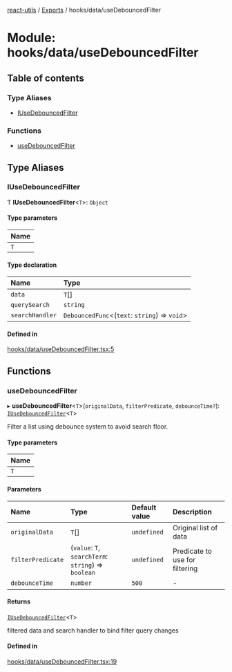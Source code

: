 [react-utils](../README.md) / [Exports](../modules.md) / hooks/data/useDebouncedFilter

# Module: hooks/data/useDebouncedFilter

## Table of contents

### Type Aliases

- [IUseDebouncedFilter](hooks_data_useDebouncedFilter.md#iusedebouncedfilter)

### Functions

- [useDebouncedFilter](hooks_data_useDebouncedFilter.md#usedebouncedfilter)

## Type Aliases

### IUseDebouncedFilter

Ƭ **IUseDebouncedFilter**<`T`\>: `Object`

#### Type parameters

| Name |
| :------ |
| `T` |

#### Type declaration

| Name | Type |
| :------ | :------ |
| `data` | `T`[] |
| `querySearch` | `string` |
| `searchHandler` | `DebouncedFunc`<(`text`: `string`) => `void`\> |

#### Defined in

[hooks/data/useDebouncedFilter.tsx:5](https://github.com/mts88/react-utils/blob/eee399d/lib/hooks/data/useDebouncedFilter.tsx#L5)

## Functions

### useDebouncedFilter

▸ **useDebouncedFilter**<`T`\>(`originalData`, `filterPredicate`, `debounceTime?`): [`IUseDebouncedFilter`](hooks_data_useDebouncedFilter.md#iusedebouncedfilter)<`T`\>

Filter a list using debounce system to avoid search floor.

#### Type parameters

| Name |
| :------ |
| `T` |

#### Parameters

| Name | Type | Default value | Description |
| :------ | :------ | :------ | :------ |
| `originalData` | `T`[] | `undefined` | Original list of data |
| `filterPredicate` | (`value`: `T`, `searchTerm`: `string`) => `boolean` | `undefined` | Predicate to use for filtering |
| `debounceTime` | `number` | `500` | - |

#### Returns

[`IUseDebouncedFilter`](hooks_data_useDebouncedFilter.md#iusedebouncedfilter)<`T`\>

filtered data and search handler to bind filter query changes

#### Defined in

[hooks/data/useDebouncedFilter.tsx:19](https://github.com/mts88/react-utils/blob/eee399d/lib/hooks/data/useDebouncedFilter.tsx#L19)
